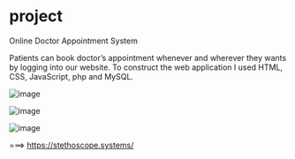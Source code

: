 # project
Online Doctor Appointment System


Patients can book doctor’s appointment whenever and wherever they wants by logging into our website. To construct the web application I used HTML, CSS, JavaScript, php and MySQL.


![image](https://user-images.githubusercontent.com/108420428/236259421-34dce457-21c8-409c-98f2-81c23b48fe60.png)



![image](https://user-images.githubusercontent.com/108420428/236259624-29fa53b9-36dc-42d3-8dc2-84f3970d1329.png)



![image](https://user-images.githubusercontent.com/108420428/236259843-41ad72de-127d-403a-b1ac-2ea20d62dc64.png)

                  
===>  https://stethoscope.systems/
